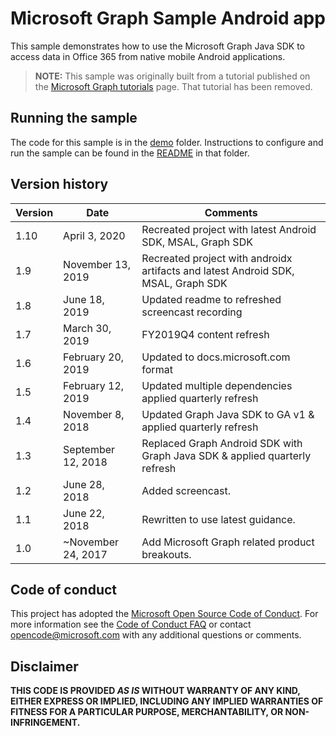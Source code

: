 # Microsoft Graph Sample Android app

This sample demonstrates how to use the Microsoft Graph Java SDK to access data in Office 365 from native mobile Android applications.

> **NOTE:** This sample was originally built from a tutorial published on the [Microsoft Graph tutorials](https://docs.microsoft.com/graph/tutorials) page. That tutorial has been removed.

## Running the sample

The code for this sample is in the [demo](demo) folder. Instructions to configure and run the sample can be found in the [README](demo/README.md) in that folder.

## Version history

| Version | Date               | Comments                                                                   |
| ------- | ------------------ | -------------------------------------------------------------------------- |
| 1.10    | April 3, 2020      | Recreated project with latest Android SDK, MSAL, Graph SDK                 |
| 1.9     | November 13, 2019  | Recreated project with androidx artifacts and latest Android SDK, MSAL, Graph SDK |
| 1.8     | June 18, 2019      | Updated readme to refreshed screencast recording                           |
| 1.7     | March 30, 2019     | FY2019Q4 content refresh                                                   |
| 1.6     | February 20, 2019  | Updated to docs.microsoft.com format                                       |
| 1.5     | February 12, 2019  | Updated multiple dependencies applied quarterly refresh                    |
| 1.4     | November 8, 2018   | Updated Graph Java SDK to GA v1 & applied quarterly refresh                |
| 1.3     | September 12, 2018 | Replaced Graph Android SDK with Graph Java SDK & applied quarterly refresh |
| 1.2     | June 28, 2018      | Added screencast.                                                          |
| 1.1     | June 22, 2018      | Rewritten to use latest guidance.                                          |
| 1.0     | ~November 24, 2017 | Add Microsoft Graph related product breakouts.                             |

## Code of conduct

This project has adopted the [Microsoft Open Source Code of Conduct](https://opensource.microsoft.com/codeofconduct/). For more information see the [Code of Conduct FAQ](https://opensource.microsoft.com/codeofconduct/faq/) or contact [opencode@microsoft.com](mailto:opencode@microsoft.com) with any additional questions or comments.

## Disclaimer

**THIS CODE IS PROVIDED _AS IS_ WITHOUT WARRANTY OF ANY KIND, EITHER EXPRESS OR IMPLIED, INCLUDING ANY IMPLIED WARRANTIES OF FITNESS FOR A PARTICULAR PURPOSE, MERCHANTABILITY, OR NON-INFRINGEMENT.**
